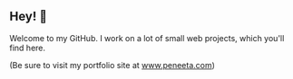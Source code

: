 ## Hey! 👋

Welcome to my GitHub. I work on a lot of small web projects, which you'll find here. 


(Be sure to visit my portfolio site at www.peneeta.com)
